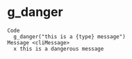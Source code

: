 # g_danger

    Code
      g_danger("this is a {type} message")
    Message <cliMessage>
      x this is a dangerous message

